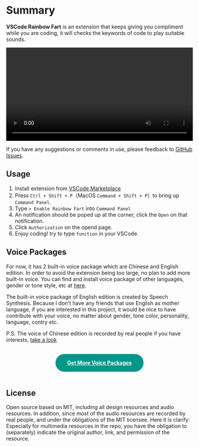 # Summary

**VSCode Rainbow Fart** is an extension that keeps giving you compliment while you are coding, it will checks the keywords of code to play suitable sounds.

<Note label="Demo Video">

<video :src="URL_PREFIX + '/en/assets/demo-video-en.mp4'" controls width="100%"></video>

</Note>

<Note label="Tips">

If you have any suggestions or comments in use, please feedback to [GitHub Issues](https://github.com/saekiraku/vscode-rainbow-fart/issues).

</Note>

## Usage

1. Install extension from [VSCode Marketplace](https://marketplace.visualstudio.com/items?itemName=saekiraku.rainbow-fart)
2. Press `Ctrl + Shift + P`（MacOS `Command + Shift + P`）to bring up `Command Panel`.
3. Type `> Enable Rainbow Fart` into `Command Panel`
4. An notification should be poped up at the corner, click the `Open` on that notification.
5. Click `Authorization` on the opend page.
6. Enjoy coding! try to type `function` in your VSCode.

## Voice Packages

For now, it has 2 built-in voice package which are Chinese and English edition. In order to avoid the extension being too large, no plan to add more built-in voice. You can find and install voice package of other languages, gender or tone style, etc at [here](https://github.com/topics/rainbow-fart).

The built-in voice package of English edition is created by Speech Synthesis. Because I don't have any friends that use English as mother language, if you are interested in this project, it would be nice to have contribute with your voice, no matter about gender, tone color, personality, language, contry etc.

P.S. The voice of Chinese edition is recorded by real people if you have interests, [take a look](/zh/)

<center>
    <a href="https://github.com/topics/rainbow-fart" class="download" target="__blank">Get More Voice Packages</a>
</center>

<style>
.download {
    background: #009688;
    text-align: center;
    color: #FFF;
    font-weight: bolder;
    display: inline-block;
    padding: 0px 32px;
    margin: 16px 0px;
    line-height: 48px;
    border-radius: 48px;
}
.download:hover {
    text-decoration: none !important;
    opacity: 0.75;
}
</style>

## License

Open source based on MIT, including all design resources and audio resources. In addition, since most of the audio resources are recorded by real people, and under the obligations of the MIT licensee. Here it is clarify: Especially for multimedia resources in the repo, you have the obligation to (separately) indicate the original author, link, and permission of the resource.